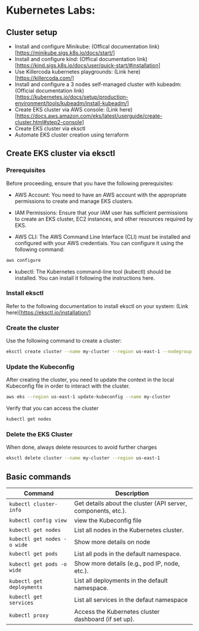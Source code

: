 # Kubernetes Labs:
## Cluster setup

- Install and configure Minikube: (Offical documentation link)[https://minikube.sigs.k8s.io/docs/start/]
- Install and configure kind: (Offical documentation link)[https://kind.sigs.k8s.io/docs/user/quick-start/#installation]
- Use Killercoda kubernetes playgrounds: (Link here)[https://killercoda.com/]
- Install and configure a 3 nodes self-managed cluster with kubeadm: (Official documentation link)[https://kubernetes.io/docs/setup/production-environment/tools/kubeadm/install-kubeadm/]
- Create EKS cluster via AWS console: (Link here)[https://docs.aws.amazon.com/eks/latest/userguide/create-cluster.html#step2-console]
- Create EKS cluster via eksctl
- Automate EKS cluster creation using terraform

## Create EKS cluster via eksctl

### Prerequisites
Before proceeding, ensure that you have the following prerequisites:

- AWS Account: You need to have an AWS account with the appropriate permissions to create and manage EKS clusters.

- IAM Permissions: Ensure that your IAM user has sufficient permissions to create an EKS cluster, EC2 instances, and other resources required by EKS.

- AWS CLI: The AWS Command Line Interface (CLI) must be installed and configured with your AWS credentials. You can configure it using the following command:
```bash
aws configure
```
- kubectl: The Kubernetes command-line tool (kubectl) should be installed. You can install it following the instructions here.

### Install eksctl
Refer to the following documentation to install eksctl on your system: (Link here)[https://eksctl.io/installation/]

### Create the cluster
Use the following command to create a cluster:
```bash
eksctl create cluster --name my-cluster --region us-east-1 --nodegroup-name my-nodes --node-type t3.small --nodes 2 --nodes-min 1 --nodes-max 2
```

### Update the Kubeconfig

After creating the cluster, you need to update the context in the local Kubeconfig file in order to interact with the cluster.

```bash
aws eks --region us-east-1 update-kubeconfig --name my-cluster
```
Verify that you can access the cluster
```bash
kubectl get nodes
```
### Delete the EKS Cluster

When done, always delete resources to avoid further charges 
```bash
eksctl delete cluster --name my-cluster --region us-east-1
```

## Basic commands
| **Command**                                      | **Description**                                                                 |
|--------------------------------------------------|---------------------------------------------------------------------------------|
| `kubectl cluster-info`                           | Get details about the cluster (API server, components, etc.).                   |
| `kubectl config view`                            | view the Kubeconfig file                   |
| `kubectl get nodes`                              | List all nodes in the Kubernetes cluster.                                       |
| `kubectl get nodes -o wide`                      | Show more details on node                                  |
| `kubectl get pods`                               | List all pods in the default namespace.                                        |
| `kubectl get pods -o wide`                       | Show more details (e.g., pod IP, node, etc.).                                   |
| `kubectl get deployments`                        | List all deployments in the default namespace.                                  |
| `kubectl get services`                           | List all services in the defaut namespace                                            |
| `kubectl proxy`                                  | Access the Kubernetes cluster dashboard (if set up).                            |


